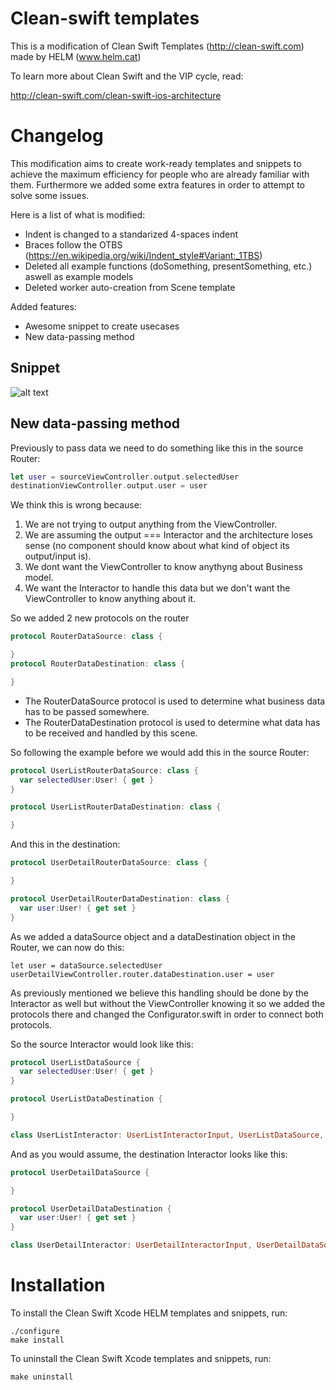 # Clean-swift templates

This is a modification of Clean Swift Templates (http://clean-swift.com) made by HELM (www.helm.cat)

To learn more about Clean Swift and the VIP cycle, read:

http://clean-swift.com/clean-swift-ios-architecture

# Changelog

This modification aims to create work-ready templates and snippets to achieve the maximum efficiency for people who are already familiar with them. Furthermore we added some extra features in order to attempt to solve some issues.

Here is a list of what is modified:
* Indent is changed to a standarized 4-spaces indent
* Braces follow the OTBS (https://en.wikipedia.org/wiki/Indent_style#Variant:_1TBS)
* Deleted all example functions (doSomething, presentSomething, etc.) aswell as example models
* Deleted worker auto-creation from Scene template

Added features:
* Awesome snippet to create usecases
* New data-passing method

## Snippet
![alt text](http://helm.cat/assets/github-images/usecase-snippet.gif "Use Case Snippet")

## New data-passing method
Previously to pass data we need to do something like this in the source Router:
```swift
let user = sourceViewController.output.selectedUser
destinationViewController.output.user = user
```
We think this is wrong because:

1. We are not trying to output anything from the ViewController.
2. We are assuming the output === Interactor and the architecture loses sense (no component should know about what kind of object its output/input is).
3. We dont want the ViewController to know anythyng about Business model.
4. We want the Interactor to handle this data but we don't want the ViewController to know anything about it.

So we added 2 new protocols on the router

```swift
protocol RouterDataSource: class {

}
protocol RouterDataDestination: class {

}
```
- The RouterDataSource protocol is used to determine what business data has to be passed somewhere.
- The RouterDataDestination protocol is used to determine what data has to be received and handled by this scene.

So following the example before we would add this in the source Router:
```swift
protocol UserListRouterDataSource: class {
  var selectedUser:User! { get }
}

protocol UserListRouterDataDestination: class {

}
```

And this in the destination:
```swift
protocol UserDetailRouterDataSource: class {

}

protocol UserDetailRouterDataDestination: class {
  var user:User! { get set }
}
```

As we added a dataSource object and a dataDestination object in the Router, we can now do this:

```
let user = dataSource.selectedUser
userDetailViewController.router.dataDestination.user = user
```

As previously mentioned we believe this handling should be done by the Interactor as well but without the ViewController knowing it so we added the protocols there and changed the Configurator.swift in order to connect both protocols.

So the source Interactor would look like this:
```swift
protocol UserListDataSource {
  var selectedUser:User! { get }
}

protocol UserListDataDestination {

}

class UserListInteractor: UserListInteractorInput, UserListDataSource, UserListDataDestination {
```

And as you would assume, the destination Interactor looks like this:

```swift
protocol UserDetailDataSource {

}

protocol UserDetailDataDestination {
  var user:User! { get set }
}

class UserDetailInteractor: UserDetailInteractorInput, UserDetailDataSource, UserDetailDataDestination {
```

# Installation

To install the Clean Swift Xcode HELM templates and snippets, run:
```
./configure
make install
```
To uninstall the Clean Swift Xcode templates and snippets, run:
```
make uninstall
```
